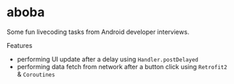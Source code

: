 # aboba
Some fun livecoding tasks from Android developer interviews.

Features
- performing UI update after a delay using `Handler.postDelayed`
- performing data fetch from network after a button click using `Retrofit2` & `Coroutines`